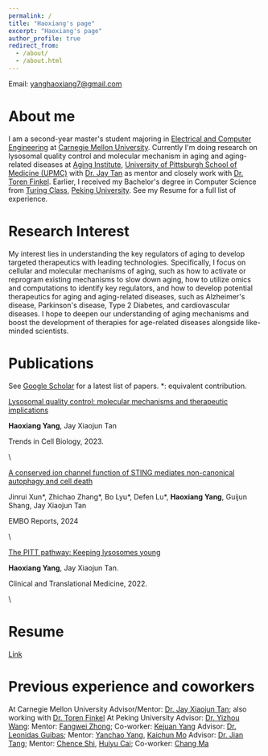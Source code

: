 ```yaml
---
permalink: /
title: "Haoxiang's page"
excerpt: "Haoxiang's page"
author_profile: true
redirect_from: 
  - /about/
  - /about.html
---
```

Email: yanghaoxiang7@gmail.com

About me
======

I am a second-year master's student majoring in [Electrical and Computer Engineering](https://www.ece.cmu.edu/) at [Carnegie Mellon University](https://www.cmu.edu/). Currently I'm doing research on lysosomal quality control and molecular mechanism in aging and aging-related diseases at [Aging Institute](https://aging.pitt.edu/), [University of Pittsburgh School of Medicine (UPMC)](https://www.medschool.pitt.edu/) with [Dr. Jay Tan](https://jaytanlab.org/) as mentor and closely work with [Dr. Toren Finkel](https://aging.pitt.edu/labs/finkel-lab/). Earlier, I received my Bachelor's degree in Computer Science from [Turing Class](https://eecs.pku.edu.cn/en/Education/Programs.htm), [Peking University](https://english.pku.edu.cn/). See my Resume for a full list of experience.

Research Interest
======
My interest lies in understanding the key regulators of aging to develop targeted therapeutics with leading technologies. Specifically, I focus on cellular and molecular mechanisms of aging, such as how to activate or reprogram existing mechanisms to slow down aging, how to utilize omics and computations to identify key regulators, and how to develop potential therapeutics for aging and aging-related diseases, such as Alzheimer's disease, Parkinson's disease, Type 2 Diabetes, and cardiovascular diseases. I hope to deepen our understanding of aging mechanisms and boost the development of therapies for age-related diseases alongside like-minded scientists.

Publications
======
See [Google Scholar](https://scholar.google.com/citations?user=03XvmIQAAAAJ&hl=en&oi=ao) for a latest list of papers. *: equivalent contribution.



[Lysosomal quality control: molecular mechanisms and therapeutic implications](https://doi.org/10.1016/j.tcb.2023.01.001)

**Haoxiang Yang**, Jay Xiaojun Tan

Trends in Cell Biology, 2023.

\\


[A conserved ion channel function of STING mediates non-canonical autophagy and cell death](https://doi.org/10.1101/2023.08.26.554976)

Jinrui Xun\*, Zhichao Zhang\*, Bo Lyu\*, Defen Lu\*, **Haoxiang Yang**, Guijun Shang, Jay Xiaojun Tan

EMBO Reports, 2024


\\

[The PITT pathway: Keeping lysosomes young](https://doi.org/10.1002%2Fctm2.1097)

**Haoxiang Yang**, Jay Xiaojun Tan.

Clinical and Translational Medicine, 2022.


\\

Resume
======
[Link](https://drive.google.com/file/d/1tGKtzC19vqMtq-vfZ4vz-R-lowVdoaih/view?usp=sharing)


Previous experience and coworkers
======
At Carnegie Mellon University
Advisor/Mentor: [Dr. Jay Xiaojun Tan](https://jaytanlab.org/); also working with [Dr. Toren Finkel](https://aging.pitt.edu/labs/finkel-lab/)
At Peking University
Advisor: [Dr. Yizhou Wang](https://cfcs.pku.edu.cn/english/people/faculty/yizhouwang/index.htm): Mentor: [Fangwei Zhong](http://fangweizhong.xyz/); Co-worker: [Kejuan Yang](https://www.linkedin.com/in/kejuan-yang-3545b6288/)
Advisor: [Dr. Leonidas Guibas](https://geometry.stanford.edu/member/guibas/); Mentor: [Yanchao Yang](https://yanchaoyang.github.io/), [Kaichun Mo](https://kaichun-mo.github.io/)
Advisor: [Dr. Jian Tang](https://jian-tang.com/); Mentor: [Chence Shi](https://chenceshi.com/), [Huiyu Cai](https://hui2000ji.github.io/); Co-worker: [Chang Ma](https://chang-github-00.github.io/-changma/)
